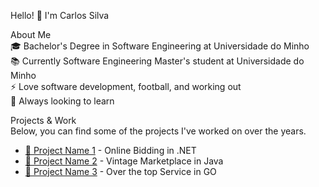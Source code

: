 Hello! 👋 I'm Carlos Silva

About Me  
🎓 Bachelor's Degree in Software Engineering at Universidade do Minho  
📚 Currently Software Engineering Master's student at Universidade do Minho  
⚡ Love software development, football, and working out  
🚀 Always looking to learn    

Projects & Work  
Below, you can find some of the projects I've worked on over the years.


- [📂 Project Name 1](https://github.com/bekogod/LI4-code) - Online Bidding in .NET  
- [📂 Project Name 2](https://github.com/bekogod/POO) - Vintage Marketplace in Java
- [📂 Project Name 3](https://github.com/bekogod/ESR) - Over the top Service in GO 
